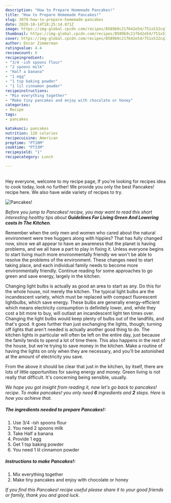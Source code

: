 ```yaml
---
description: "How to Prepare Homemade Pancakes!"
title: "How to Prepare Homemade Pancakes!"
slug: 3079-how-to-prepare-homemade-pancakes
date: 2020-10-14T18:25:14.871Z
image: https://img-global.cpcdn.com/recipes/8589b9c21f642e54/751x532cq70/pancakes-recipe-main-photo.jpg
thumbnail: https://img-global.cpcdn.com/recipes/8589b9c21f642e54/751x532cq70/pancakes-recipe-main-photo.jpg
cover: https://img-global.cpcdn.com/recipes/8589b9c21f642e54/751x532cq70/pancakes-recipe-main-photo.jpg
author: Oscar Zimmerman
ratingvalue: 4.4
reviewcount: 6
recipeingredient:
- "3/4 -ish spoons flour"
- "2 spoons milk"
- "Half a banana"
- "1 egg"
- "1 tsp baking powder"
- "1 lil cinnamon powder"
recipeinstructions:
- "Mix everything together"
- "Make tiny pancakes and enjoy with chocolate or honey"
categories:
- Recipe
tags:
- pancakes

katakunci: pancakes 
nutrition: 128 calories
recipecuisine: American
preptime: "PT10M"
cooktime: "PT33M"
recipeyield: "1"
recipecategory: Lunch

---
```

<br>
Hey everyone, welcome to my recipe page, If you're looking for recipes idea to cook today, look no further! We provide you only the best Pancakes! recipe here. We also have wide variety of recipes to try.
<br>


![Pancakes!](https://img-global.cpcdn.com/recipes/8589b9c21f642e54/751x532cq70/pancakes-recipe-main-photo.jpg)

<i>Before you jump to Pancakes! recipe, you may want to read this short interesting healthy tips about 
<strong>Guidelines For Living Green And Lowering costs In The Kitchen</strong>.</i>
</br>

Remember when the only men and women who cared about the natural environment were tree huggers along with hippies? That has fully changed now, since we all appear to have an awareness that the planet is having problems, and we all have a part to play in fixing it. Unless everyone begins to start living much more environmentally friendly we won't be able to resolve the problems of the environment. These changes need to start taking place, and each individual family needs to become more environmentally friendly. Continue reading for some approaches to go green and save energy, largely in the kitchen.

Changing light bulbs is actually as good an area to start as any. Do this for the whole house, not merely the kitchen. The typical light bulbs are the incandescent variety, which must be replaced with compact fluorescent lightbulbs, which save energy. These bulbs are generally energy-efficient which means electricity consumption is definitely lower, and, while they cost a bit more to buy, will outlast an incandescent light ten times over. Changing the light bulbs would keep plenty of bulbs out of the landfills, and that's good. It goes further than just exchanging the lights, though; turning off lights that aren't needed is actually another good thing to do. The kitchen lights in particular will often be left on the entire day, just because the family tends to spend a lot of time there. This also happens in the rest of the house, but we're trying to save money in the kitchen. Make a routine of having the lights on only when they are necessary, and you'll be astonished at the amount of electricity you save.

From the above it should be clear that just in the kitchen, by itself, there are lots of little opportunities for saving energy and money. Green living is not really that difficult. It's concerning being sensible, usually.


<i>We hope you got insight from reading it, now let's go back to pancakes! recipe. To make pancakes! you only need <strong>6</strong> ingredients and <strong>2</strong> steps. Here is how you achieve that.
</i>

##### The ingredients needed to prepare Pancakes!:

1. Use 3/4 -ish spoons flour
1. You need 2 spoons milk
1. Take Half a banana
1. Provide 1 egg
1. Get 1 tsp baking powder
1. You need 1 lil cinnamon powder


##### Instructions to make Pancakes!:

1. Mix everything together
1. Make tiny pancakes and enjoy with chocolate or honey


<i>If you find this Pancakes! recipe useful please share it to your good friends or family, thank you and good luck.</i>
